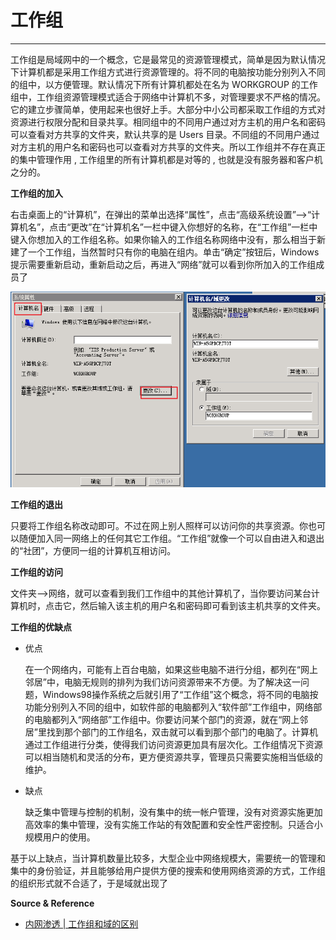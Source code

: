# 工作组

---

工作组是局域网中的一个概念，它是最常见的资源管理模式，简单是因为默认情况下计算机都是采用工作组方式进行资源管理的。将不同的电脑按功能分别列入不同的组中，以方便管理。默认情况下所有计算机都处在名为 WORKGROUP 的工作组中，工作组资源管理模式适合于网络中计算机不多，对管理要求不严格的情况。它的建立步骤简单，使用起来也很好上手。大部分中小公司都采取工作组的方式对资源进行权限分配和目录共享。相同组中的不同用户通过对方主机的用户名和密码可以查看对方共享的文件夹，默认共享的是 Users 目录。不同组的不同用户通过对方主机的用户名和密码也可以查看对方共享的文件夹。所以工作组并不存在真正的集中管理作用 ,  工作组里的所有计算机都是对等的 , 也就是没有服务器和客户机之分的。

**工作组的加入**

右击桌面上的“计算机”，在弹出的菜单出选择“属性”，点击“高级系统设置”-->“计算机名”，点击“更改”在“计算机名”一栏中键入你想好的名称，在“工作组”一栏中键入你想加入的工作组名称。如果你输入的工作组名称网络中没有，那么相当于新建了一个工作组，当然暂时只有你的电脑在组内。单击“确定”按钮后，Windows 提示需要重新启动，重新启动之后，再进入“网络”就可以看到你所加入的工作组成员了

![](../../../../assets/img/Integrated/Windows/笔记/工作组/1.png)

**工作组的退出**

只要将工作组名称改动即可。不过在网上别人照样可以访问你的共享资源。你也可以随便加入同一网络上的任何其它工作组。“工作组”就像一个可以自由进入和退出的“社团”，方便同一组的计算机互相访问。

**工作组的访问**

文件夹-->网络，就可以查看到我们工作组中的其他计算机了，当你要访问某台计算机时，点击它，然后输入该主机的用户名和密码即可看到该主机共享的文件夹。

**工作组的优缺点**

- 优点

    在一个网络内，可能有上百台电脑，如果这些电脑不进行分组，都列在“网上邻居”中，电脑无规则的排列为我们访问资源带来不方便。为了解决这一问题，Windows98操作系统之后就引用了“工作组”这个概念，将不同的电脑按功能分别列入不同的组中，如软件部的电脑都列入“软件部”工作组中，网络部的电脑都列入“网络部”工作组中。你要访问某个部门的资源，就在“网上邻居”里找到那个部门的工作组名，双击就可以看到那个部门的电脑了。计算机通过工作组进行分类，使得我们访问资源更加具有层次化。工作组情况下资源可以相当随机和灵活的分布，更方便资源共享，管理员只需要实施相当低级的维护。

- 缺点

    缺乏集中管理与控制的机制，没有集中的统一帐户管理，没有对资源实施更加高效率的集中管理，没有实施工作站的有效配置和安全性严密控制。只适合小规模用户的使用。

基于以上缺点，当计算机数量比较多，大型企业中网络规模大，需要统一的管理和集中的身份验证，并且能够给用户提供方便的搜索和使用网络资源的方式，工作组的组织形式就不合适了，于是域就出现了

**Source & Reference**
- [内网渗透 | 工作组和域的区别](https://mp.weixin.qq.com/s/5wgCGHrE5MNsKvN9rChBsw)
